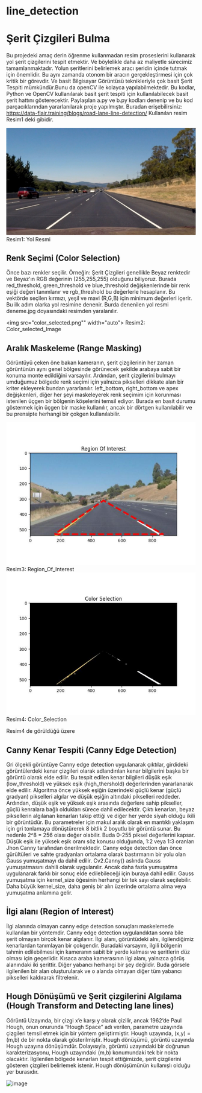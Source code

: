 # line_detection
# Şerit Çizgileri Bulma  
Bu projedeki amaç derin öğrenme kullanmadan resim proseslerini kullanarak yol şerit çizgilerini tespit etmektir. Ve böylelikle daha az maliyetle sürecimiz tamamlanmaktadır.
Yolun şeritlerini belirlemek aracı şeridin içinde tutmak için önemlidir. 
Bu aynı zamanda otonom bir aracın gerçekleştirmesi için çok kritik bir görevdir.
Ve basit Bilgisayar Görüntüsü teknikleriyle çok basit Şerit Tespiti mümkündür.Bunu da openCV ile kolayca yapılabilmektedir. 
Bu kodlar, Python ve OpenCV kullanılarak basit şerit tespiti için kullanılabilecek basit şerit hattını gösterecektir.
Paylaşılan a.py ve b.py kodları denenip ve bu kod parçacıklarından yararlanılarak proje yapılmıştır. 
Buradan erişebilirsiniz: https://data-flair.training/blogs/road-lane-line-detection/
Kullanılan resim Resim1 deki gibidir.

<img src="straight_lines2.jpg" width="auto">
           Resim1: Yol Resmi


## Renk Seçimi  (Color Selection)
Önce bazı renkler seçilir. Örneğin: Şerit Çizgileri genellikle Beyaz renktedir ve Beyaz'ın RGB değerinin (255,255,255) olduğunu biliyoruz. Burada red_threshold, green_threshold ve blue_threshold değişkenlerinde bir renk eşiği değeri tanımlanır ve rgb_threshold bu değerlerle hesaplanır. Bu vektörde seçilen kırmızı, yeşil ve mavi (R,G,B) için minimum değerleri içerir. Bu ilk adım olarka yol resimine denenir. Burda denenilen yol resmi deneme.jpg doyasındaki resimden yaralanılır. 

<img src="color_selected.png"" width="auto">
           Resim2: Color_selected_Image


## Aralık Maskeleme  (Range Masking)
Görüntüyü çeken öne bakan kameranın, şerit çizgilerinin her zaman görüntünün aynı genel bölgesinde görünecek şekilde arabaya sabit bir konuma monte edildiğini varsayılır. Ardından, şerit çizgilerini bulmayı umduğumuz bölgede renk seçimi için yalnızca pikselleri dikkate alan bir kriter ekleyerek bundan yararlanılır. left_bottom, right_bottom ve apex değişkenleri, diğer her şeyi maskeleyerek renk seçimim için korunması istenilen üçgen bir bölgenin köşelerini temsil ediyor. Burada en basit durumu göstermek için üçgen bir maske kullanılır, ancak bir dörtgen kullanılabilir ve bu prensipte herhangi bir çokgen kullanılabilir. 

<img src="RegionOf_Interest.jpeg" width="auto">
           Resim3: Region_Of_Interest

<img src="Color_Selection.jpeg" width="auto">
           Resim4: Color_Selection

Resim4 de görüldüğü üzere 


## Canny Kenar Tespiti (Canny Edge Detection)
Gri ölçekli görüntüye Canny edge detection uygulanarak çıktılar, girdideki görüntülerdeki kenar çizgileri olarak adlandırılan kenar bilgilerini başka bir görüntü olarak elde edilir. Bu tespit edilen kenar bilgileri düşük eşik (low_threshold) ve yüksek eşik (high_thershold) değerlerinden yararlanarak elde edilir. 
 Algoritma önce yüksek eşiğin üzerindeki güçlü kenar (güçlü gradyan) pikselleri algılar ve düşük eşiğin altındaki pikselleri reddeder. Ardından, düşük eşik ve yüksek eşik arasında değerlere sahip pikseller, güçlü kenralara bağlı oldukları sürece dahil edilecektir. Çıktı kenarları, beyaz piksellerin algılanan kenarları takip ettiği ve diğer her yerde siyah olduğu ikili bir görüntüdür.
Bu parametreler için makul aralık olarak en mantıklı yaklaşım için gri tonlamaya dönüştürerek 8 bitlik 2 boyutlu bir görüntü sunar. Bu nedenle 2^8 = 256 olası değer olabilir. Buda 0-255 piksel değerlerini kapsar.
Düşük eşik ile yüksek eşik oranı söz konusu olduğunda, 1:2 veya 1:3 oranları Jhon Canny tarafından önerilmektedir. 
Canny edge detection dan önce gürültüleri ve sahte gradyanları ortalama olarak bastırmanın bir yolu olan Gauss yumuşatmayı da dahil edilir. Cv2.Canny() aslında Gauss yumuşatmasını dahili olarak uygulanılır. Ancak daha fazla yumuşatma uygulanarak farklı bir sonuç elde edilebileceği için buraya dahil edilir. 
Gauss yumuşatma için kernel_size öğesinin herhangi bir tek sayı olarak seçilebilir. Daha büyük kernel_size, daha geniş bir alın üzerinde ortalama alma veya yumuşatma anlamına gelir.


## İlgi alanı (Region of Interest)
İlgi alanında olmayan canny edge detection sonuçları maskelemede kullanılan bir yöntemdir.
Canny edge detection uygulandıktan sonra bile şerit olmayan birçok kenar algılanır. İlgi alanı, görüntüdeki alnı, ilgilendiğimiz kenarlardan tanımlayan bir çokgendir. 
Buradaki varsayım, ilgili bölgenin tahmin edilebilmesi için kameranın sabit bir yerde kalması ve şeritlerin düz olması için geçerlidir. 
Kısaca araba kamerasının ilgi alanı, yalnızca görüş alanındaki iki şerittir. Diğer yabancı herhangi bir şey değildir. Buda görsele ilgilenilen bir alan oluşturularak ve o alanda olmayan diğer tüm yabancı pikselleri kaldırarak filtrelenir.


## Hough Dönüşümü ve Şerit çizgilerini Algılama (Hough Transform and Detecting lane lines)
Görüntü Uzayında, bir çizgi x’e karşı y olarak çizilir, ancak 1962’de Paul Hough, onun onurunda “Hough Space” adı verilen, parametre uzayında çizgileri temsil etmek için bir yöntem geliştirmiştir. Hough uzayında, (x,y) = (m,b) de bir nokta olarak gösterilmiştir. Hough dönüşümü, görüntü uzayında Hough uzayına dönüşümdür. Dolayısıyla, görüntü uzayındaki bir doğrunun karakterizasyonu, Hough uzayındaki (m,b) konumundaki tek bir nokta olacaktır.
İlgilenilen bölgede kenarları tespit ettiğimizde, şerit çizgilerini gösteren çizgileri belirlemek istenir. Hough dönüşümünün kullanışlı olduğu yer burasıdır.

![image](https://github.com/MuhammedIkbalKARADELI/line_detection/assets/87783022/28c78ccd-0328-4c0b-9ebf-93e3966cf583)
